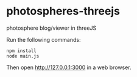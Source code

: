 # photospheres-threejs
photosphere blog/viewer in threeJS

Run the following commands:

```
npm install
node main.js
```
Then open http://127.0.0.1:3000 in a web browser.
